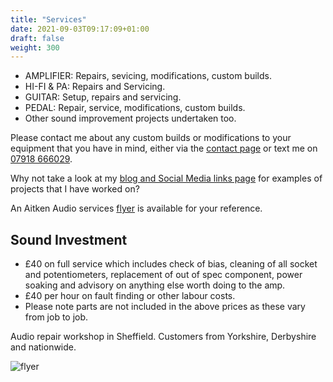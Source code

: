 ```yaml
---
title: "Services"
date: 2021-09-03T09:17:09+01:00
draft: false
weight: 300
---
```




- AMPLIFIER: Repairs, sevicing, modifications, custom builds.
- HI-FI & PA: Repairs and Servicing.
- GUITAR: Setup, repairs and servicing.
- PEDAL: Repair, service, modifications, custom builds.
- Other sound improvement projects undertaken too.

Please contact me about any custom builds or modifications to your equipment that you have in mind, either via the [contact page](/contact/) or text me on [07918 666029](tel:07918666029).

Why not take a look at my [blog and Social Media links page](/blog-feed.md) for examples of projects that I have worked on?

An Aitken Audio services [flyer](http://www.aitkenaudio.co.uk/Flyer.jpg) is available for your reference.

## Sound Investment

- £40 on full service which includes check of bias, cleaning of all socket and potentiometers, replacement of out of spec component, power soaking and advisory on anything else worth doing to the amp.
- £40 per hour on fault finding or other labour costs.
- Please note parts are not included in the above prices as these vary from job to job.

Audio repair workshop in Sheffield. Customers from Yorkshire, Derbyshire and nationwide. 


![flyer](/img/services-1.gif)

